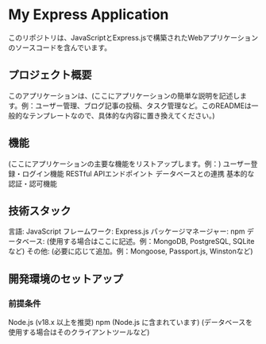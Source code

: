 # My Express Application
このリポジトリは、JavaScriptとExpress.jsで構築されたWebアプリケーションのソースコードを含んでいます。

## プロジェクト概要
このアプリケーションは、(ここにアプリケーションの簡単な説明を記述します。例：ユーザー管理、ブログ記事の投稿、タスク管理など。このREADMEは一般的なテンプレートなので、具体的な内容に置き換えてください。)

## 機能
(ここにアプリケーションの主要な機能をリストアップします。例：)
ユーザー登録・ログイン機能
RESTful APIエンドポイント
データベースとの連携
基本的な認証・認可機能

## 技術スタック
言語: JavaScript
フレームワーク: Express.js
パッケージマネージャー: npm
データベース: (使用する場合はここに記述。例：MongoDB, PostgreSQL, SQLiteなど)
その他: (必要に応じて追加。例：Mongoose, Passport.js, Winstonなど)

## 開発環境のセットアップ
### 前提条件
Node.js (v18.x 以上を推奨)
npm (Node.js に含まれています)
(データベースを使用する場合はそのクライアントツールなど)